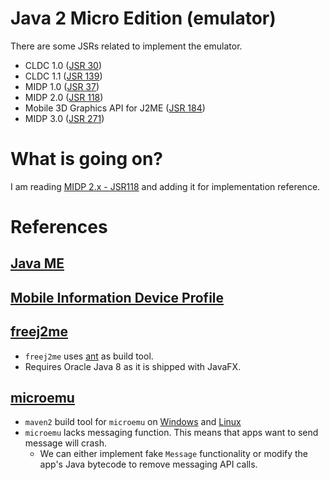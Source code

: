 # Java 2 Micro Edition (emulator)

There are some JSRs related to implement the emulator.

- CLDC 1.0 ([JSR 30](https://jcp.org/en/jsr/detail?id=30))
- CLDC 1.1 ([JSR 139](https://jcp.org/en/jsr/detail?id=139))
- MIDP 1.0 ([JSR 37](https://jcp.org/en/jsr/detail?id=37))
- MIDP 2.0 ([JSR 118](https://jcp.org/en/jsr/detail?id=118))
- Mobile 3D Graphics API for J2ME ([JSR 184](https://jcp.org/en/jsr/detail?id=184))
- MIDP 3.0 ([JSR 271](https://jcp.org/en/jsr/detail?id=271))

# What is going on?

I am reading [MIDP 2.x - JSR118](https://docs.oracle.com/javame/config/cldc/ref-impl/midp2.0/jsr118/index.html) and adding it for implementation reference.

# References

## [Java ME](https://en.wikipedia.org/wiki/Java_Platform,_Micro_Edition)

## [Mobile Information Device Profile](https://en.wikipedia.org/wiki/Mobile_Information_Device_Profile)

## [freej2me](https://github.com/hex007/freej2me)

- `freej2me` uses [ant](https://ant.apache.org/) as build tool.
- Requires Oracle Java 8 as it is shipped with JavaFX.

## [microemu](https://code.google.com/archive/p/microemu/)

- `maven2` build tool for `microemu` on [Windows](https://archive.apache.org/dist/maven/binaries/apache-maven-2.2.1-bin.zip) and [Linux](https://archive.apache.org/dist/maven/binaries/apache-maven-2.2.0-bin.tar.gz)
- `microemu` lacks messaging function. This means that apps want to send message will crash.
    - We can either implement fake `Message` functionality or modify the app's Java bytecode to remove messaging API calls.